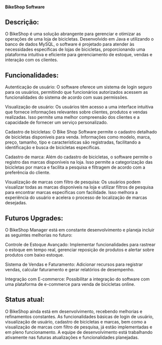 #### BikeShop Software

## Descrição:
O BikeShop é uma solução abrangente para gerenciar e otimizar as operações de uma loja de bicicletas. Desenvolvido em Java e utilizando o banco de dados MySQL, o software é projetado para atender às necessidades específicas de lojas de bicicletas, proporcionando uma plataforma intuitiva e eficiente para gerenciamento de estoque, vendas e interação com os clientes.

## Funcionalidades:
Autenticação de usuário: O software oferece um sistema de login seguro para os usuários, permitindo que funcionários autorizados acessem as funcionalidades do sistema de acordo com suas permissões.

Visualização de usuário: Os usuários têm acesso a uma interface intuitiva que fornece informações relevantes sobre clientes, produtos e vendas realizadas. Isso permite uma melhor compreensão dos clientes e a capacidade de fornecer um serviço personalizado.

Cadastro de bicicletas: O Bike Shop Software permite o cadastro detalhado de bicicletas disponíveis para venda. Informações como modelo, marca, preço, tamanho, tipo e características são registradas, facilitando a identificação e busca de bicicletas específicas.

Cadastro de marca: Além do cadastro de bicicletas, o software permite o registro das marcas disponíveis na loja. Isso permite a categorização das bicicletas por marca e facilita a pesquisa e filtragem de acordo com a preferência do cliente.

Visualização de marcas com filtro de pesquisa: Os usuários podem visualizar todas as marcas disponíveis na loja e utilizar filtros de pesquisa para encontrar marcas específicas com facilidade. Isso melhora a experiência do usuário e acelera o processo de localização de marcas desejadas.

## Futuros Upgrades:
O BikeShop Manager está em constante desenvolvimento e planeja incluir as seguintes melhorias no futuro:

Controle de Estoque Avançado: Implementar funcionalidades para rastrear o estoque em tempo real, gerenciar reposição de produtos e alertar sobre produtos com baixo estoque.

Sistema de Vendas e Faturamento: Adicionar recursos para registrar vendas, calcular faturamento e gerar relatórios de desempenho.

Integração com E-commerce: Possibilitar a integração do software com uma plataforma de e-commerce para venda de bicicletas online.

## Status atual:
O BikeShop ainda está em desenvolvimento, recebendo melhorias e refinamentos constantes. As funcionalidades básicas de login de usuário, visualização de usuário, cadastro de bicicletas e marcas, bem como a visualização de marcas com filtro de pesquisa, já estão implementadas e em pleno funcionamento. A equipe de desenvolvimento está trabalhando ativamente nas futuras atualizações e funcionalidades planejadas.

